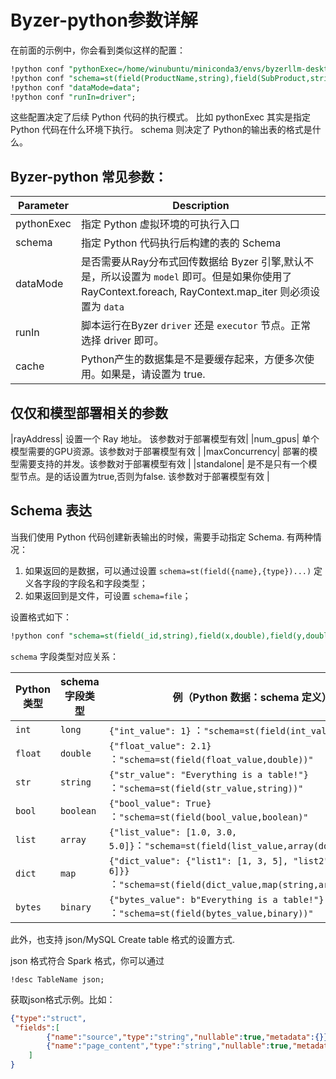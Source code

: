 # Byzer-python参数详解

在前面的示例中，你会看到类似这样的配置：

```sql
!python conf "pythonExec=/home/winubuntu/miniconda3/envs/byzerllm-desktop/bin/python";
!python conf "schema=st(field(ProductName,string),field(SubProduct,string))";
!python conf "dataMode=data";
!python conf "runIn=driver";
```

这些配置决定了后续 Python 代码的执行模式。 比如 pythonExec 其实是指定 Python 代码在什么环境下执行。
schema 则决定了 Python的输出表的格式是什么。 

## Byzer-python 常见参数：

| Parameter | Description |
|--|--|
|pythonExec| 指定  Python 虚拟环境的可执行入口 |
|schema| 指定 Python 代码执行后构建的表的 Schema |
|dataMode| 是否需要从Ray分布式回传数据给 Byzer 引擎,默认不是，所以设置为 `model` 即可。但是如果你使用了 RayContext.foreach, RayContext.map_iter 则必须设置为 `data`  |
|runIn|  脚本运行在Byzer `driver` 还是 `executor` 节点。正常选择 driver 即可。 |
|cache|  Python产生的数据集是不是要缓存起来，方便多次使用。如果是，请设置为 true. |

## 仅仅和模型部署相关的参数
|rayAddress|  设置一个 Ray 地址。 该参数对于部署模型有效|
|num_gpus| 单个模型需要的GPU资源。该参数对于部署模型有效 |
|maxConcurrency| 部署的模型需要支持的并发。该参数对于部署模型有效 |
|standalone| 是不是只有一个模型节点。是的话设置为true,否则为false. 该参数对于部署模型有效 |


## Schema 表达

当我们使用 Python 代码创建新表输出的时候，需要手动指定 Schema. 有两种情况：

1. 如果返回的是数据，可以通过设置 `schema=st(field({name},{type})...)` 定义各字段的字段名和字段类型；
2. 如果返回到是文件，可设置 `schema=file`；

设置格式如下：

```sql
!python conf "schema=st(field(_id,string),field(x,double),field(y,double))";
```

`schema` 字段类型对应关系：

| Python 类型 | schema 字段类型 | 例（Python 数据：schema 定义）                                                                                              |
|----------| --------------- |---------------------------------------------------------------------------------------------------------------------|
| `int`      | `long`            | `{"int_value": 1}` ：`"schema=st(field(int_value,long))"`                                                            |
| `float`    | `double`          | `{"float_value": 2.1}` ：`"schema=st(field(float_value,double))"`                                                    |
| `str`      | `string`          | `{"str_value": "Everything is a table!"}` ：`"schema=st(field(str_value,string))"`                               |
| `bool`     | `boolean`         | `{"bool_value": True}` ：`"schema=st(field(bool_value,boolean)"`                                                     |
| `list`    | `array`           | `{"list_value": [1.0, 3.0, 5.0]}`：`"schema=st(field(list_value,array(double)))"`                                    |
| `dict`    | `map`             | `{"dict_value": {"list1": [1, 3, 5], "list2": [2, 4, 6]}}` ：`"schema=st(field(dict_value,map(string,array(long))))"` |
| `bytes` | `binary` | `{"bytes_value": b"Everything is a table!"}` ：`"schema=st(field(bytes_value,binary))"` |

此外，也支持 json/MySQL Create table 格式的设置方式.

json 格式符合 Spark 格式，你可以通过

```
!desc TableName json; 
```
获取json格式示例。比如：

```json
{"type":"struct",
 "fields":[
        {"name":"source","type":"string","nullable":true,"metadata":{}},
        {"name":"page_content","type":"string","nullable":true,"metadata":{}}
    ]
}
```



